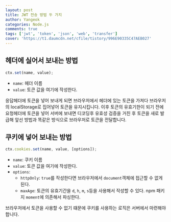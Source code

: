 ```yaml
---
layout: post
title: JWT 전송 방법 두 가지
author: Yangeok
categories: Node.js
comments: true
tags: ['jwt', 'token', 'json', 'web', 'transfer']
cover: 'https://t1.daumcdn.net/cfile/tistory/996E90335C47AEB027'
---
```


## 헤더에 실어서 보내는 방법

```js
ctx.set(name, value);
```

- `name`: 헤더 이름
- `value`: 토큰 값을 여기에 작성한다.

응답헤더에 토큰을 넣어 보내게 되면 브라우저에서 헤더에 있는 토큰을 가져다 브라우저의 localStorage로 집어넣어 토큰을 유지시킵니다. 이후 토큰의 유효기한이 되기 전에 요청헤더에 토큰을 넣어 서버에 보내면 디코딩후 유효성 검증을 거친 후 토큰을 새로 발급해 앞선 방법과 똑같은 방식으로 브라우저로 토큰을 전달합니다.

## 쿠키에 넣어 보내는 방법

```js
ctx.cookies.set(name, value, [options]);
```

- `name`: 쿠키 이름
- `value`: 토큰 값을 여기에 작성한다.
- `options`:
  - `httpOnly`: `true`를 작성한다면 브라우저에서 `document`객체에 접근할 수 없게 된다.
  - `maxAge`: 토큰의 유효기간을 `d`, `h`, `m`, `s`등을 사용해서 작성할 수 있다. npm 패키지 `moment`에 의존해서 파싱한다.

브라우저에서 토큰을 사용할 수 없기 떄문에 쿠키를 사용하는 로직은 서버에서 마련해야 합니다.
